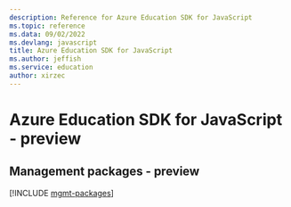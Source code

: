 ```yaml
---
description: Reference for Azure Education SDK for JavaScript
ms.topic: reference
ms.data: 09/02/2022
ms.devlang: javascript
title: Azure Education SDK for JavaScript
ms.author: jeffish
ms.service: education
author: xirzec
---
```

# Azure Education SDK for JavaScript - preview

## Management packages - preview
[!INCLUDE [mgmt-packages](education-mgmt-index.md)]